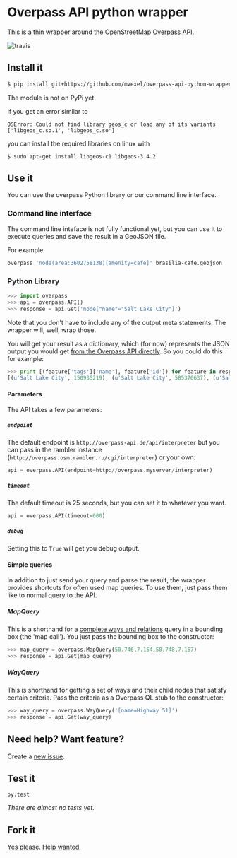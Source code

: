 # Overpass API python wrapper

This is a thin wrapper around the OpenStreetMap [Overpass API](http://wiki.openstreetmap.org/wiki/Overpass_API).

![travis](https://travis-ci.org/mvexel/overpass-api-python-wrapper.svg)

## Install it

```bash
$ pip install git+https://github.com/mvexel/overpass-api-python-wrapper.git#egg=overpass-api-python-wrapper
```

The module is not on PyPi yet.

If you get an error similar to

```
OSError: Could not find library geos_c or load any of its variants ['libgeos_c.so.1', 'libgeos_c.so']
```

you can install the required libraries on linux with
```
$ sudo apt-get install libgeos-c1 libgeos-3.4.2
```

## Use it

You can use the overpass Python library or our command line interface.

### Command line interface

The command line inteface is not fully functional yet, but you can use it to execute
queries and save the result in a GeoJSON file.

For example:

```bash
overpass 'node(area:3602758138)[amenity=cafe]' brasilia-cafe.geojson
```

### Python Library

```python
>>> import overpass
>>> api = overpass.API()
>>> response = api.Get('node["name"="Salt Lake City"]')
```

Note that you don't have to include any of the output meta statements. The wrapper will, well, wrap those.

You will get your result as a dictionary, which (for now) represents the JSON output you would get [from the Overpass API directly](http://overpass-api.de/output_formats.html#json). So you could do this for example:

```python
>>> print [(feature['tags']['name'], feature['id']) for feature in response['elements']]
[(u'Salt Lake City', 150935219), (u'Salt Lake City', 585370637), (u'Salt Lake City', 1615721573)]
```

#### Parameters

The API takes a few parameters:

##### `endpoint`

The default endpoint is `http://overpass-api.de/api/interpreter` but you can pass in the rambler instance (`http://overpass.osm.rambler.ru/cgi/interpreter`) or your own:

```python
api = overpass.API(endpoint=http://overpass.myserver/interpreter)
```

##### `timeout`

The default timeout is 25 seconds, but you can set it to whatever you want.

```python
api = overpass.API(timeout=600)
```

##### `debug`

Setting this to `True` will get you debug output.

#### Simple queries

In addition to just send your query and parse the result, the wrapper provides shortcuts for often used map queries. To use them, just pass them like to normal query to the API.

##### MapQuery

This is a shorthand for a [complete ways and relations](http://wiki.openstreetmap.org/wiki/Overpass_API/Language_Guide#Completed_ways_and_relations) query in a bounding box (the 'map call').
You just pass the bounding box to the constructor:

```python
>>> map_query = overpass.MapQuery(50.746,7.154,50.748,7.157)
>>> response = api.Get(map_query)
```

##### WayQuery

This is shorthand for getting a set of ways and their child nodes that satisfy certain criteria.
Pass the criteria as a Overpass QL stub to the constructor:

```python
>>> way_query = overpass.WayQuery('[name=Highway 51]')
>>> response = api.Get(way_query)
```

## Need help? Want feature?

Create a [new issue](https://github.com/mvexel/overpass-api-python-wrapper/issues).

## Test it

```
py.test
```

_There are almost no tests yet._

## Fork it

[Yes please](https://github.com/mvexel/overpass-api-python-wrapper/fork). [Help wanted](https://github.com/mvexel/overpass-api-python-wrapper/labels/help%20wanted).
